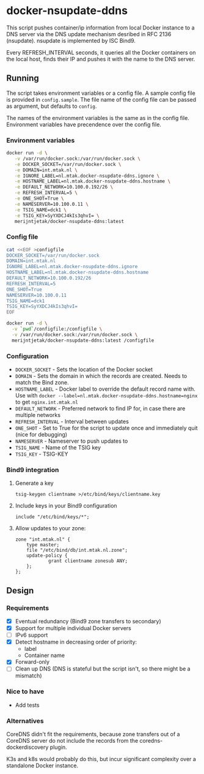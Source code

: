# docker-nsupdate-ddns

This script pushes container/ip information from local Docker instance to a DNS server via the DNS update mechanism desribed in RFC 2136 (nsupdate).  nsupdate is implemented by ISC Bind9.

Every REFRESH_INTERVAL seconds, it queries all the Docker containers on the local host, finds their IP and pushes it with the name to the DNS server.

## Running

The script takes environment variables or a config file. A sample config file is provided in `config.sample`. The file name of the config file can be passed as argument, but defaults to `config`.

The names of the environment variables is the same as in the config file. Environment variables have precendence over the config file.

### Environment variables
```bash
docker run -d \
   -v /var/run/docker.sock:/var/run/docker.sock \
   -e DOCKER_SOCKET=/var/run/docker.sock \
   -e DOMAIN=int.mtak.nl \
   -e IGNORE_LABEL=nl.mtak.docker-nsupdate-ddns.ignore \
   -e HOSTNAME_LABEL=nl.mtak.docker-nsupdate-ddns.hostname \
   -e DEFAULT_NETWORK=10.100.0.192/26 \
   -e REFRESH_INTERVAL=5 \
   -e ONE_SHOT=True \
   -e NAMESERVER=10.100.0.11 \
   -e TSIG_NAME=dck1 \
   -e TSIG_KEY=SyYXDCJ4kIs3qhvI= \
   merijntjetak/docker-nsupdate-ddns:latest
```

### Config file
```bash
cat <<EOF >configfile
DOCKER_SOCKET=/var/run/docker.sock
DOMAIN=int.mtak.nl
IGNORE_LABEL=nl.mtak.docker-nsupdate-ddns.ignore
HOSTNAME_LABEL=nl.mtak.docker-nsupdate-ddns.hostname
DEFAULT_NETWORK=10.100.0.192/26
REFRESH_INTERVAL=5
ONE_SHOT=True
NAMESERVER=10.100.0.11
TSIG_NAME=dck1
TSIG_KEY=SyYXDCJ4kIs3qhvI=
EOF

docker run -d \
  -v `pwd`/configfile:/configfile \
  -v /var/run/docker.sock:/var/run/docker.sock \
  merijntjetak/docker-nsupdate-ddns:latest /configfile

```

### Configuration

- `DOCKER_SOCKET` - Sets the location of the Docker socket
- `DOMAIN` - Sets the domain in which the records are created. Needs to match the Bind zone.
- `HOSTNAME_LABEL` - Docker label to override the default record name with. Use with `docker --label=nl.mtak.docker-nsupdate-ddns.hostname=nginx` to get `nginx.int.mtak.nl`
- `DEFAULT_NETWORK` - Preferred network to find IP for, in case there are multiple networks
- `REFRESH_INTERVAL` - Interval between updates
- `ONE_SHOT` - Set to True for the script to update once and immediately quit (nice for debugging)
- `NAMESERVER` - Nameserver to push updates to
- `TSIG_NAME` - Name of the TSIG key
- `TSIG_KEY` - TSIG-KEY

### Bind9 integration

1. Generate a key

    `tsig-keygen clientname >/etc/bind/keys/clientname.key`

2. Include keys in your Bind9 configuration

    `include "/etc/bind/keys/*";`

3. Allow updates to your zone:

    ```
    zone "int.mtak.nl" {
        type master;
        file "/etc/bind/db/int.mtak.nl.zone";
        update-policy {
                grant clientname zonesub ANY;
        };
    };
    ```

## Design
### Requirements

- [x] Eventual redundancy (Bind9 zone transfers to secondary)
- [x] Support for multiple individual Docker servers
- [ ] IPv6 support
- [x] Detect hostname in decreasing order of priority:
    - label
    - Container name
- [x] Forward-only
- [ ] Clean up DNS (DNS is stateful but the script isn't, so there might be a mismatch)

### Nice to have

- Add tests

### Alternatives

CoreDNS didn't fit the requirements, because zone transfers out of a CoreDNS server do not
include the records from the coredns-dockerdiscovery plugin.

K3s and k8s would probably do this, but incur significant complexity over a standalone Docker instance. 

